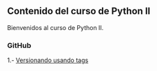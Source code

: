 
## Contenido del curso de Python II

Bienvenidos al curso de Python II. 

### GitHub

1.- [Versionando usando tags](git-tags/1-Etiquetas.html)
